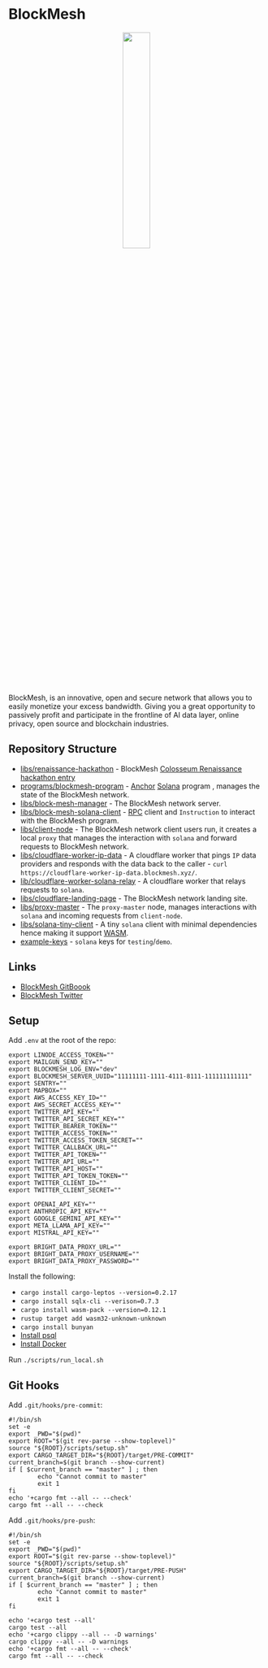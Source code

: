 # BlockMesh

<p align="center" width="100%">
    <img width="33%" src="https://imagedelivery.net/3RKw_J_fJQ_4KpJP3_YgXA/e4f3cdc0-c2ba-442d-3e48-e2f31c0dc100/public"> 
</p>

BlockMesh, is an innovative, open and secure network that allows you to easily monetize your excess bandwidth.
Giving you a great opportunity to passively profit and participate in the frontline of AI data layer, online privacy,
open source and blockchain industries.

## Repository Structure

* [libs/renaissance-hackathon](libs/renaissance-hackathon) -
  BlockMesh [Colosseum Renaissance hackathon entry](https://www.colosseum.org/renaissance)
* [programs/blockmesh-program](programs/blockmesh-program/) - [Anchor](https://www.anchor-lang.com/)
  [Solana](https://solana.com/) program , manages the state of the BlockMesh network.
* [libs/block-mesh-manager](libs/block-mesh-manager/) - The BlockMesh network server.
* [libs/block-mesh-solana-client](libs/block-mesh-solana-client/) - [RPC](https://solana.com/docs/rpc)
  client and `Instruction` to interact with the BlockMesh program.
* [libs/client-node](libs/client-node/) - The BlockMesh network client users run,
  it creates a local `proxy` that manages the interaction with `solana` and forward requests to BlockMesh network.
* [libs/cloudflare-worker-ip-data](libs/cloudflare-worker-ip-data/) - A cloudflare worker that pings `IP` data providers
  and responds with the data back to the caller - `curl https://cloudflare-worker-ip-data.blockmesh.xyz/`.
* [lib/cloudflare-worker-solana-relay](libs/cloudflare-worker-solana-relay/) - A cloudflare worker that relays requests
  to `solana`.
* [libs/cloudflare-landing-page](libs/cloudflare-landing-page) - The BlockMesh network landing site.
* [libs/proxy-master](libs/proxy-master/) - The `proxy-master` node,
  manages interactions with `solana` and incoming requests from `client-node`.
* [libs/solana-tiny-client](libs/solana-tiny-client/) - A tiny `solana` client with minimal dependencies
  hence making it support [WASM](https://webassembly.org/).
* [example-keys](example-keys/) - `solana` keys for `testing`/`demo`.

## Links

* [BlockMesh GitBoook](https://gitbook.blockmesh.xyz/)
* [BlockMesh Twitter](https://twitter.com/blockmesh_xyz)

## Setup

Add `.env` at the root of the repo:

```
export LINODE_ACCESS_TOKEN=""
export MAILGUN_SEND_KEY=""
export BLOCKMESH_LOG_ENV="dev"
export BLOCKMESH_SERVER_UUID="11111111-1111-4111-8111-111111111111"
export SENTRY=""
export MAPBOX=""
export AWS_ACCESS_KEY_ID=""
export AWS_SECRET_ACCESS_KEY=""
export TWITTER_API_KEY=""
export TWITTER_API_SECRET_KEY=""
export TWITTER_BEARER_TOKEN=""
export TWITTER_ACCESS_TOKEN=""
export TWITTER_ACCESS_TOKEN_SECRET=""
export TWITTER_CALLBACK_URL=""
export TWITTER_API_TOKEN=""
export TWITTER_API_URL=""
export TWITTER_API_HOST=""
export TWITTER_API_TOKEN_TOKEN=""
export TWITTER_CLIENT_ID=""
export TWITTER_CLIENT_SECRET=""

export OPENAI_API_KEY=""
export ANTHROPIC_API_KEY=""
export GOOGLE_GEMINI_API_KEY=""
export META_LLAMA_API_KEY=""
export MISTRAL_API_KEY=""

export BRIGHT_DATA_PROXY_URL=""
export BRIGHT_DATA_PROXY_USERNAME=""
export BRIGHT_DATA_PROXY_PASSWORD=""

```

Install the following:

* `cargo install cargo-leptos --version=0.2.17`
* `cargo install sqlx-cli --verison=0.7.3`
* `cargo install wasm-pack --version=0.12.1`
* `rustup target add wasm32-unknown-unknown`
* `cargo install bunyan`
* [Install psql](https://www.timescale.com/blog/how-to-install-psql-on-mac-ubuntu-debian-windows/)
* [Install Docker](https://docs.docker.com/engine/install/)

Run `./scripts/run_local.sh`

## Git Hooks

Add `.git/hooks/pre-commit`:

```shell
#!/bin/sh
set -e
export _PWD="$(pwd)"
export ROOT="$(git rev-parse --show-toplevel)"
source "${ROOT}/scripts/setup.sh"
export CARGO_TARGET_DIR="${ROOT}/target/PRE-COMMIT"
current_branch=$(git branch --show-current)
if [ $current_branch == "master" ] ; then
        echo "Cannot commit to master"
        exit 1
fi
echo '+cargo fmt --all -- --check'
cargo fmt --all -- --check
```

Add `.git/hooks/pre-push`:

```shell
#!/bin/sh
set -e
export _PWD="$(pwd)"
export ROOT="$(git rev-parse --show-toplevel)"
source "${ROOT}/scripts/setup.sh"
export CARGO_TARGET_DIR="${ROOT}/target/PRE-PUSH"
current_branch=$(git branch --show-current)
if [ $current_branch == "master" ] ; then
        echo "Cannot commit to master"
        exit 1
fi

echo '+cargo test --all'
cargo test --all
echo '+cargo clippy --all -- -D warnings'
cargo clippy --all -- -D warnings
echo '+cargo fmt --all -- --check'
cargo fmt --all -- --check
```

